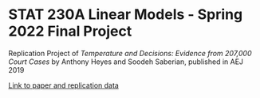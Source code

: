 # STAT 230A Linear Models - Spring 2022 Final Project
 Replication Project of _Temperature and Decisions: Evidence from 207,000 Court Cases_ by Anthony Heyes and Soodeh Saberian, published in AEJ 2019

[Link to paper and replication data](https://www.aeaweb.org/articles?id=10.1257/app.20170223) 
